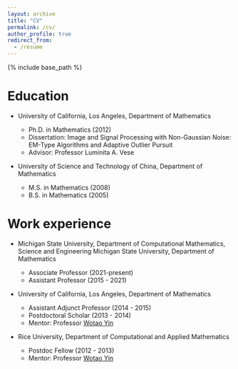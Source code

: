 ```yaml
---
layout: archive
title: "CV"
permalink: /cv/
author_profile: true
redirect_from:
  - /resume
---
```


{% include base_path %}

Education
======
* University of California, Los Angeles, Department of Mathematics
  * Ph.D. in Mathematics (2012)
  * Dissertation: Image and Signal Processing with Non-Gaussian Noise: EM-Type Algorithms and Adaptive Outlier Pursuit
  * Advisor: Professor Luminita A. Vese

* University of Science and Technology of China, Department of Mathematics
  * M.S. in Mathematics (2008)
  * B.S. in Mathematics (2005)

Work experience
======
* Michigan State University, Department of Computational Mathematics, Science and Engineering
  Michigan State University, Department of Mathematics
  * Associate Professor (2021-present)
  * Assistant Professor (2015 - 2021)

* University of California, Los Angeles, Department of Mathematics
  * Assistant Adjunct Professor (2014 - 2015)
  * Postdoctoral Scholar (2013 - 2014)
  * Mentor: Professor [Wotao Yin](https://wotaoyin.mathopt.com/)

* Rice University, Department of Computational and Applied Mathematics
  * Postdoc Fellow (2012 - 2013)
  * Mentor: Professor [Wotao Yin](https://wotaoyin.mathopt.com/)




  

